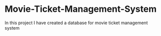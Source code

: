 # Movie-Ticket-Management-System
In this project I have created a database for movie ticket management system
